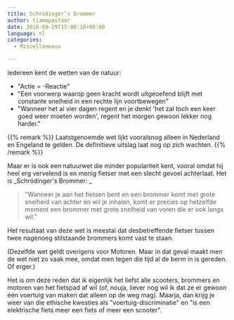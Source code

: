 ```yaml
---
title: Schrödinger’s Brommer
author: tiamopastoor
date: 2016-09-29T15:00:18+00:00
language: nl
categories:
  - Miscellaneous

---
```

Iedereen kent de wetten van de natuur:

  * "Actie = -Reactie"
  * "Een voorwerp waarop geen kracht wordt uitgeoefend blijft met constante snelheid in een rechte lijn voortbewegen"
  * "Wanneer het al vier dagen regent en je denkt 'het zal toch een keer goed weer moeten worden', regent het morgen gewoon lekker nog harder."

{{% remark %}}
Laatstgenoemde wet lijkt vooralsnog alleen in Nederland en Engeland te gelden. De definitieve uitslag laat nog op zich wachten.
{{% /remark %}}

Maar er is ook een natuurwet die minder populariteit kent, vooral omdat hij heel erg vervelend is en menig fietser met een slecht gevoel achterlaat. Het is _Schrödinger's Brommer: _

>  "Wanneer je aan het fietsen bent en een brommer komt met grote snelheid van achter en wil je inhalen, komt er precies op hetzelfde moment een brommer met grote snelheid van voren die er ook langs wil."

Het resultaat van deze wet is meestal dat desbetreffende fietser tussen twee nagenoeg stilstaande brommers komt vast te staan.

(Dezelfde wet geldt overigens voor Motoren. Maar in dat geval maakt men de wet niet zo vaak mee, omdat men tegen die tijd al de berm in is gereden. Of erger.)

Het is om deze reden dat ik eigenlijk het liefst alle scooters, brommers en motoren van het fietspad af wil (of, nouja, liever nog wil ik dat ze er gewoon één voertuig van maken dat alleen op de weg mag). Maarja, dan krijg je weer van die ethische kwesties als "voertuig-discriminatie" en "is een elektrische fiets meer een fiets of meer een scooter".

 

 